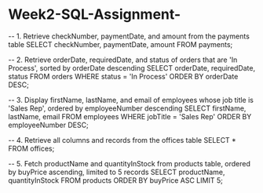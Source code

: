 # Week2-SQL-Assignment-
-- 1. Retrieve checkNumber, paymentDate, and amount from the payments table
SELECT checkNumber, paymentDate, amount
FROM payments;

-- 2. Retrieve orderDate, requiredDate, and status of orders that are 'In Process', sorted by orderDate descending
SELECT orderDate, requiredDate, status
FROM orders
WHERE status = 'In Process'
ORDER BY orderDate DESC;

-- 3. Display firstName, lastName, and email of employees whose job title is 'Sales Rep', ordered by employeeNumber descending
SELECT firstName, lastName, email
FROM employees
WHERE jobTitle = 'Sales Rep'
ORDER BY employeeNumber DESC;

-- 4. Retrieve all columns and records from the offices table
SELECT * 
FROM offices;

-- 5. Fetch productName and quantityInStock from products table, ordered by buyPrice ascending, limited to 5 records
SELECT productName, quantityInStock
FROM products
ORDER BY buyPrice ASC
LIMIT 5;
